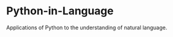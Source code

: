 Python-in-Language
==================

Applications of Python to the understanding of natural language.
